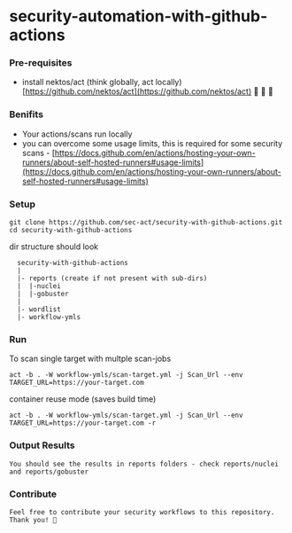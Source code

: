 # security-automation-with-github-actions

### Pre-requisites
  - install nektos/act (think globally, act locally) [https://github.com/nektos/act](https://github.com/nektos/act) :clap: :clap: :handshake:

### Benifits
  - Your actions/scans run locally
  - you can overcome some usage limits, this is required for some security scans - [https://docs.github.com/en/actions/hosting-your-own-runners/about-self-hosted-runners#usage-limits](https://docs.github.com/en/actions/hosting-your-own-runners/about-self-hosted-runners#usage-limits)

### Setup
```
git clone https://github.com/sec-act/security-with-github-actions.git
cd security-with-github-actions
```
dir structure should look
```
  security-with-github-actions
  |
  |- reports (create if not present with sub-dirs)
  |  |-nuclei
  |  |-gobuster
  |
  |- wordlist
  |- workflow-ymls
```
### Run
To scan single target with multple scan-jobs
```
act -b . -W workflow-ymls/scan-target.yml -j Scan_Url --env TARGET_URL=https://your-target.com
```

container reuse mode (saves build time)
```
act -b . -W workflow-ymls/scan-target.yml -j Scan_Url --env TARGET_URL=https://your-target.com -r
```

### Output Results
```
You should see the results in reports folders - check reports/nuclei and reports/gobuster
```

### Contribute
```
Feel free to contribute your security workflows to this repository. Thank you! 🙏 
```



